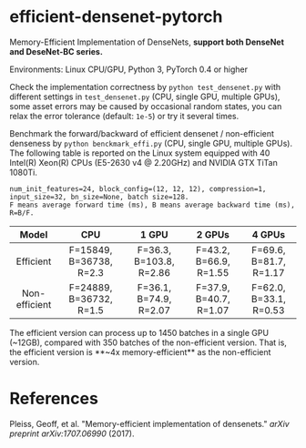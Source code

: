 # efficient-densenet-pytorch
Memory-Efficient Implementation of DenseNets, **support both DenseNet and DeseNet-BC series.**

Environments: Linux CPU/GPU, Python 3, PyTorch 0.4 or higher

Check the implementation correctness by `python test_densenet.py` with different settings in `test_densenet.py` (CPU, single GPU, multiple GPUs), some asset errors may be caused by occasional random states, you can relax the error tolerance (default: `1e-5`) or try it several times.

Benchmark the forward/backward of efficient densenet / non-efficient denseness by `python benckmark_effi.py` (CPU, single GPU, multiple GPUs). The following table is reported on the Linux system equipped with 40 Intel(R) Xeon(R) CPUs (E5-2630 v4 @ 2.20GHz) and NVIDIA GTX TiTan 1080Ti. 

```
num_init_features=24, block_config=(12, 12, 12), compression=1, input_size=32, bn_size=None, batch size=128. 
F means average forward time (ms), B means average backward time (ms), R=B/F.
```

|     Model     |           CPU           |          1 GPU          |         2 GPUs         |         4 GPUs         |
| :-----------: | :---------------------: | :---------------------: | :--------------------: | :--------------------: |
|   Efficient   | F=15849, B=36738, R=2.3 | F=36.3, B=103.8, R=2.86 | F=43.2, B=66.9, R=1.55 | F=69.6, B=81.7, R=1.17 |
| Non-efficient | F=24889, B=36732, R=1.5 | F=36.1, B=74.9, R=2.07  | F=37.9, B=40.7, R=1.07 | F=62.0, B=33.1, R=0.53 |

The efficient version can process up to 1450 batches in a single GPU (~12GB), compared with 350 batches of the non-efficient version. That is, the efficient version is **~4x memory-efficient** as the non-efficient version.

# References

Pleiss, Geoff, et al. "Memory-efficient implementation of densenets." *arXiv preprint arXiv:1707.06990* (2017).

